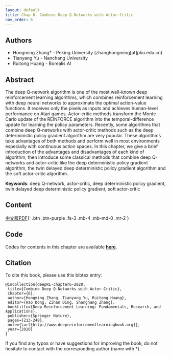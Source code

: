 ```yaml
---
layout: default
title: Chap 6. Combine Deep Q-Networks with Actor-Critic
nav_order: 6
---
```


## Authors

- Hongming Zhang* - Peking University (zhanghongming[at]pku.edu.cn)
- Tianyang Yu - Nanchang University
- Ruitong Huang - Borealis AI

## Abstract

The deep Q-network algorithm is one of the most well-known deep reinforcement learning algorithms, which combines reinforcement learning with deep neural networks to approximate the optimal action-value functions. It receives only the pixels as inputs and achieves human-level performance on Atari games. Actor-critic methods transform the Monte Carlo update of the REINFORCE algorithm into the temporal-difference update for learning the policy parameters. Recently, some algorithms that combine deep Q-networks with actor-critic methods such as the deep deterministic policy gradient algorithm are very popular. These algorithms take advantages of both methods and perform well in most environments especially with continuous action spaces. In this chapter, we give a brief introduction of the advantages and disadvantages of each kind of algorithm, then introduce some classical methods that combine deep Q-networks and actor-critic like the deep deterministic policy gradient algorithm, the twin delayed deep deterministic policy gradient algorithm and the soft actor-critic algorithm.

**Keywords**: deep Q-network, actor-critic, deep deterministic policy gradient, twin delayed deep deterministic policy gradient, soft actor-critic

## Content
[中文版PDF](/assets/pdfs/ch6.pdf){: .btn .btn-purple  .fs-3 .mb-4 .mb-md-0 .mr-2 }

## Code 

Codes for contents in this chapter are available [**here**](https://github.com/tensorlayer/tensorlayer/tree/master/examples/reinforcement\_learning).

## Citation

To cite this book, please use this bibtex entry:

```
@incollection{deepRL-chapter6-2020,
 title={Combine Deep Q-Networks with Actor-Critic},
 chapter={6},
 author={Hongming Zhang, Tianyang Yu, Ruitong Huang},
 editor={Hao Dong, Zihan Ding, Shanghang Zhang},
 booktitle={Deep Reinforcement Learning: Fundamentals, Research, and Applications},
 publisher={Springer Nature},
 pages={213-248},
 note={\url{http://www.deepreinforcementlearningbook.org}},
 year={2020}
}
```





If you find any typos or have suggestions for improving the book, do not hesitate to contact with the corresponding author (name with *).